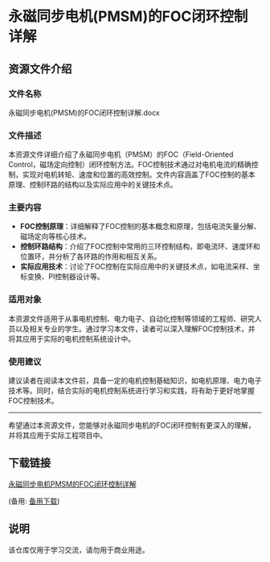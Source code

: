 # 永磁同步电机(PMSM)的FOC闭环控制详解

## 资源文件介绍

### 文件名称
永磁同步电机(PMSM)的FOC闭环控制详解.docx

### 文件描述
本资源文件详细介绍了永磁同步电机（PMSM）的FOC（Field-Oriented Control，磁场定向控制）闭环控制方法。FOC控制技术通过对电机电流的精确控制，实现对电机转矩、速度和位置的高效控制。文件内容涵盖了FOC控制的基本原理、控制环路的结构以及实际应用中的关键技术点。

### 主要内容
- **FOC控制原理**：详细解释了FOC控制的基本概念和原理，包括电流矢量分解、磁场定向等核心技术。
- **控制环路结构**：介绍了FOC控制中常用的三环控制结构，即电流环、速度环和位置环，并分析了各环路的作用和相互关系。
- **实际应用技术**：讨论了FOC控制在实际应用中的关键技术点，如电流采样、坐标变换、PI控制器设计等。

### 适用对象
本资源文件适用于从事电机控制、电力电子、自动化控制等领域的工程师、研究人员以及相关专业的学生。通过学习本文件，读者可以深入理解FOC控制技术，并将其应用于实际的电机控制系统设计中。

### 使用建议
建议读者在阅读本文件前，具备一定的电机控制基础知识，如电机原理、电力电子技术等。同时，结合实际的电机控制系统进行学习和实践，将有助于更好地掌握FOC控制技术。

---

希望通过本资源文件，您能够对永磁同步电机的FOC闭环控制有更深入的理解，并将其应用于实际工程项目中。

## 下载链接
[永磁同步电机PMSM的FOC闭环控制详解](https://pan.quark.cn/s/77eaf659f06b) 

(备用: [备用下载](https://pan.baidu.com/s/1Q_mn3aDFs0iyO5s7XBlhDg?pwd=1234))

## 说明

该仓库仅用于学习交流，请勿用于商业用途。
